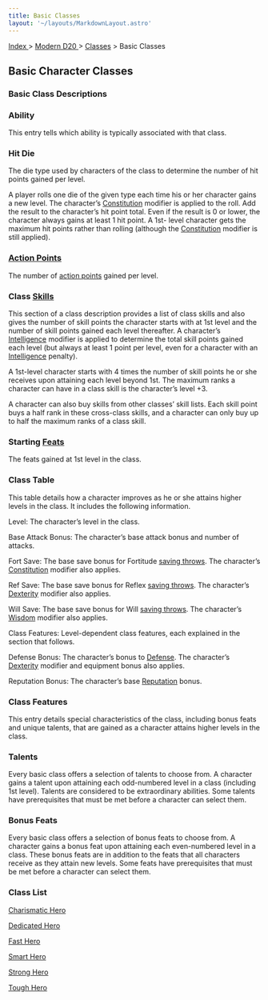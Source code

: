```yaml
---
title: Basic Classes
layout: '~/layouts/MarkdownLayout.astro'
---
```


[ Index ](/) > [ Modern D20 ](/modern.d20.srd) > [Classes](/modern.d20.srd/classes) > Basic Classes

## Basic Character Classes

### Basic Class Descriptions

### Ability

This entry tells which ability is typically associated with that class.

### Hit Die

The die type used by characters of the class to determine the number of hit
points gained per level.

A player rolls one die of the given type each time his or her character gains
a new level. The character’s
[Constitution](/modern.d20.srd/basics/ability.scores) modifier is applied to
the roll. Add the result to the character’s hit point total. Even if the
result is 0 or lower, the character always gains at least 1 hit point. A 1st-
level character gets the maximum hit points rather than rolling (although the
[Constitution](/modern.d20.srd/basics/ability.scores) modifier is still
applied).

### [Action Points](/modern.d20.srd/basics/action.points)

The number of [action points](/modern.d20.srd/basics/action.points) gained per
level.

### Class [Skills](/modern.d20.srd/skills)

This section of a class description provides a list of class skills and also
gives the number of skill points the character starts with at 1st level and
the number of skill points gained each level thereafter. A character’s
[Intelligence](/modern.d20.srd/basics/ability.scores) modifier is applied to
determine the total skill points gained each level (but always at least 1
point per level, even for a character with an
[Intelligence](/modern.d20.srd/basics/ability.scores) penalty).

A 1st-level character starts with 4 times the number of skill points he or she
receives upon attaining each level beyond 1st. The maximum ranks a character
can have in a class skill is the character’s level +3.

A character can also buy skills from other classes’ skill lists. Each skill
point buys a half rank in these cross-class skills, and a character can only
buy up to half the maximum ranks of a class skill.

### Starting [Feats](/modern.d20.srd/feats)

The feats gained at 1st level in the class.

### Class Table

This table details how a character improves as he or she attains higher levels
in the class. It includes the following information.

Level: The character’s level in the class.

Base Attack Bonus: The character’s base attack bonus and number of attacks.

Fort Save: The base save bonus for Fortitude [saving throws](/modern.d20.srd/basics/saving.throws). The character’s
[Constitution](/modern.d20.srd/basics/ability.scores) modifier also applies.

Ref Save: The base save bonus for Reflex [saving throws](/modern.d20.srd/basics/saving.throws). The character’s
[Dexterity](/modern.d20.srd/basics/ability.scores) modifier also applies.

Will Save: The base save bonus for Will [saving throws](/modern.d20.srd/basics/saving.throws). The character’s
[Wisdom](/modern.d20.srd/basics/ability.scores) modifier also applies.

Class Features: Level-dependent class features, each explained in the section
that follows.

Defense Bonus: The character’s bonus to
[Defense](/modern.d20.srd/combat/damage). The character’s
[Dexterity](/modern.d20.srd/basics/ability.scores) modifier and equipment
bonus also applies.

Reputation Bonus: The character’s base
[Reputation](/modern.d20.srd/reputation) bonus.

### Class Features

This entry details special characteristics of the class, including bonus feats
and unique talents, that are gained as a character attains higher levels in
the class.

### Talents

Every basic class offers a selection of talents to choose from. A character
gains a talent upon attaining each odd-numbered level in a class (including
1st level). Talents are considered to be extraordinary abilities. Some talents
have prerequisites that must be met before a character can select them.

### Bonus Feats

Every basic class offers a selection of bonus feats to choose from. A
character gains a bonus feat upon attaining each even-numbered level in a
class. These bonus feats are in addition to the feats that all characters
receive as they attain new levels. Some feats have prerequisites that must be
met before a character can select them.

### Class List

[Charismatic Hero](/modern.d20.srd/classes/basic/charismatic.hero)

[Dedicated Hero](/modern.d20.srd/classes/basic/dedicated.hero)

[Fast Hero](/modern.d20.srd/classes/basic/fast.hero)

[Smart Hero](/modern.d20.srd/classes/basic/smart.hero)

[Strong Hero](/modern.d20.srd/classes/basic/strong.hero)

[Tough Hero](/modern.d20.srd/classes/basic/tough.hero)

